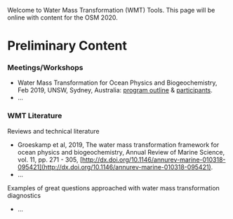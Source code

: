 Welcome to Water Mass Transformation (WMT) Tools. This page will be online with content for the OSM 2020.

# Preliminary Content

### Meetings/Workshops
* Water Mass Transformation for Ocean Physics and Biogeochemistry, Feb 2019, UNSW, Sydney, Australia: [program outline](https://www.maths.unsw.edu.au/events/2019-02/water-mass-transformation-for-ocean-physics-and-biogeochemistry) & [participants](src/wmt_workshop_2019.jpg).
* ...

### WMT Literature
Reviews and technical literature  
* Groeskamp et al, 2019, The water mass transformation framework for ocean physics and biogeochemistry, Annual Review of Marine Science, vol. 11, pp. 271 - 305, [http://dx.doi.org/10.1146/annurev-marine-010318-095421](http://dx.doi.org/10.1146/annurev-marine-010318-095421).
* ...

Examples of great questions approached with water mass transformation diagnostics
* ...


